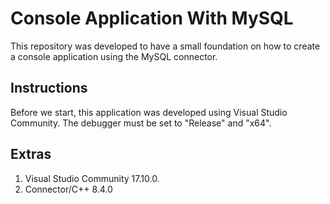 # Console Application With MySQL
This repository was developed to have a small foundation on how to create a console application using the MySQL connector.

## Instructions
Before we start, this application was developed using Visual Studio Community. The debugger must be set to "Release" and "x64".

## Extras
  1. Visual Studio Community 17.10.0.
  2. Connector/C++ 8.4.0
